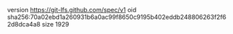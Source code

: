 version https://git-lfs.github.com/spec/v1
oid sha256:70a02ebd1a260931b6a0ac99f8650c9195b402eddb248806263f2f62d8dca4a8
size 1929
